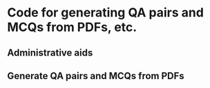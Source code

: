 # Code for generating QA pairs and MCQs from PDFs, etc.

## Administrative aids


## Generate QA pairs and MCQs from PDFs

